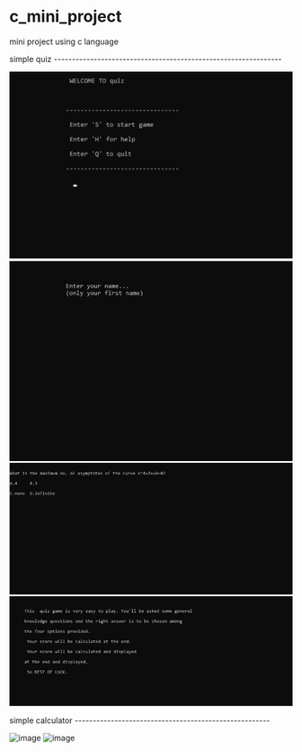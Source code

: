 # c_mini_project
 mini project using c language

simple quiz ---------------------------------------------------------------

![alt text](image-1.png)
![alt text](image.png)
![alt text](image-2.png)
![alt text](image-3.png)

simple calculator ------------------------------------------------------

![image](https://github.com/user-attachments/assets/b9129006-a860-4ee1-b6d6-293133561268)
![image](https://github.com/user-attachments/assets/7dd52aa2-ad65-42fb-aee0-7a0077010c85)

